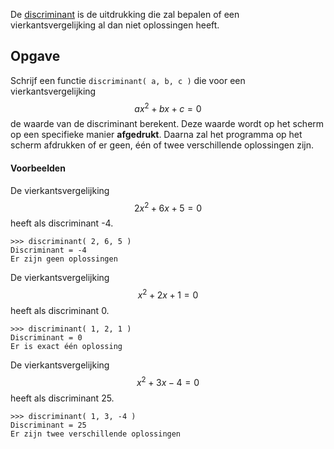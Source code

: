 De <a href='https://nl.wikipedia.org/wiki/Discriminant' target='_blanc'>discriminant</a> is de uitdrukking die zal bepalen of een vierkantsvergelijking al dan niet oplossingen heeft.

## Opgave

Schrijf een functie `discriminant( a, b, c )` die voor een vierkantsvergelijking $$ax^2+bx+c=0$$ de waarde van de discriminant berekent. Deze waarde wordt op het scherm op een specifieke manier **afgedrukt**. Daarna zal het programma op het scherm afdrukken of er geen, één of twee verschillende oplossingen zijn.

#### Voorbeelden
De vierkantsvergelijking $$2x^2+6x+5 = 0$$ heeft als discriminant -4.
```
>>> discriminant( 2, 6, 5 )
Discriminant = -4
Er zijn geen oplossingen
```

De vierkantsvergelijking $$x^2+2x+1 = 0$$ heeft als discriminant 0.
```
>>> discriminant( 1, 2, 1 )
Discriminant = 0
Er is exact één oplossing
```

De vierkantsvergelijking $$x^2+3x-4 = 0$$ heeft als discriminant 25.
```
>>> discriminant( 1, 3, -4 )
Discriminant = 25
Er zijn twee verschillende oplossingen
```



